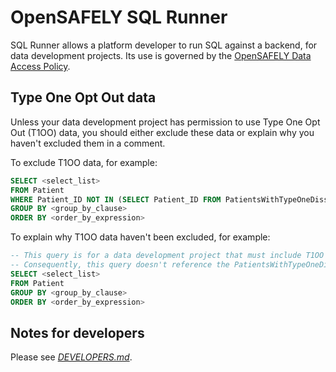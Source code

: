 # OpenSAFELY SQL Runner

SQL Runner allows a platform developer to run SQL against a backend,
for data development projects.
Its use is governed by the [OpenSAFELY Data Access Policy](https://docs.opensafely.org/developer-access-policy/).

## Type One Opt Out data

Unless your data development project has permission to use Type One Opt Out (T1OO) data,
you should either exclude these data or explain why you haven't excluded them in a
comment.

To exclude T1OO data, for example:

```sql
SELECT <select_list>
FROM Patient
WHERE Patient_ID NOT IN (SELECT Patient_ID FROM PatientsWithTypeOneDissent)
GROUP BY <group_by_clause>
ORDER BY <order_by_expression>
```

To explain why T1OO data haven't been excluded, for example:

```sql
-- This query is for a data development project that must include T1OO data.
-- Consequently, this query doesn't reference the PatientsWithTypeOneDissent table.
SELECT <select_list>
FROM Patient
GROUP BY <group_by_clause>
ORDER BY <order_by_expression>
```

## Notes for developers

Please see [_DEVELOPERS.md_](DEVELOPERS.md).
